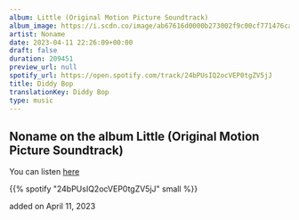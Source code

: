 ```yaml
---
album: Little (Original Motion Picture Soundtrack)
album_image: https://i.scdn.co/image/ab67616d0000b273002f9c00cf771476ca829aa0
artist: Noname
date: 2023-04-11 22:26:09+00:00
draft: false
duration: 209451
preview_url: null
spotify_url: https://open.spotify.com/track/24bPUsIQ2ocVEP0tgZV5jJ
title: Diddy Bop
translationKey: Diddy Bop
type: music
---
```


## Noname on the album Little (Original Motion Picture Soundtrack)

You can listen [here](https://open.spotify.com/track/24bPUsIQ2ocVEP0tgZV5jJ)

{{% spotify "24bPUsIQ2ocVEP0tgZV5jJ" small %}}

added on April 11, 2023
